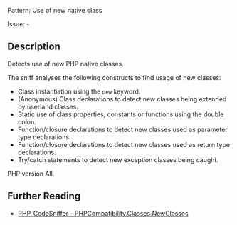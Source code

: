 Pattern: Use of new native class

Issue: -

## Description

Detects use of new PHP native classes.

The sniff analyses the following constructs to find usage of new classes:
- Class instantiation using the `new` keyword.
- (Anonymous) Class declarations to detect new classes being extended by userland classes.
- Static use of class properties, constants or functions using the double colon.
- Function/closure declarations to detect new classes used as parameter type declarations.
- Function/closure declarations to detect new classes used as return type declarations.
- Try/catch statements to detect new exception classes being caught.

PHP version All.

## Further Reading

* [PHP_CodeSniffer - PHPCompatibility.Classes.NewClasses](https://github.com/PHPCompatibility/PHPCompatibility/tree/develop/PHPCompatibility/Sniffs/Classes/NewClassesSniff.php)